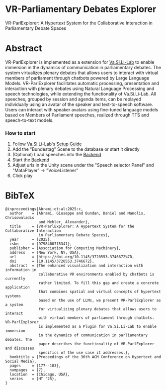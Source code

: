 # VR-Parliamentary Debates Explorer
VR-ParlExplorer: A Hypertext System for the Collaborative Interaction in Parliamentary Debate Spaces

# Abstract
VR-ParlExplorer is implemented as a extension for [Va.Si.Li-Lab](https://github.com/texttechnologylab/Va.Si.Li-Lab) to enable immersion in the dynamics of communication in parliamentary debates. The system virtualizes plenary debates that allows users to interact with virtual members of parliament through chatbots powered by Large Language Models. VR-ParlExplorer facilitates automatic processing, presentation and interaction with plenary debates using Natural Language Processing and speech technologies, while extending the functionality of Va.Si.Li-Lab. All speeches, grouped by session and agenda items, can be replayed individually using an avatar of the speaker and text-to-speech software. Users can interact with speaker avatars using fine-tuned language models based on Members of Parliament speeches, realized through TTS and speech-to-text models.

### How to start
1. Follow Va.Si.Li-Lab's [Setup Guide](https://texttechnologylab.github.io/Va.Si.Li-Lab/getting_started/setting_up/#clone-the-repository)
2. Add the "Bundestag" Scene to the database or start it directly
3. (Optional) Load speeches into the [Backend](https://github.com/texttechnologylab/VR-Parliamentary-Debates-Explorer/tree/main/Backend)
4. Start the [Backend](https://github.com/texttechnologylab/VR-Parliamentary-Debates-Explorer/tree/main/Backend)
5. Adjust urls in the Unity scene under the "Speech selector Panel" and "MataPlayer" -> "VoiceListener"
6. Click play

# BibTeX
```
@inproceedings{Abrami:et:al:2025:c,
  author    = {Abrami, Giuseppe and Bundan, Daniel and Manolis, Chrisowaladis
               and Mehler, Alexander},
  title     = {VR-ParlExplorer: A Hypertext System for the Collaborative Interaction
               in Parliamentary Debate Spaces},
  year      = {2025},
  isbn      = {9798400715341},
  publisher = {Association for Computing Machinery},
  address   = {New York, NY, USA},
  url       = {https://doi.org/10.1145/3720553.3746672%7D,
  doi       = {10.1145/3720553.3746672},
  abstract  = {The enhanced visualization and interaction with information in
               collaborative VR environments enabled by chatbots is currently
               rather limited. To fill this gap and create a concrete application
               that combines spatial and virtual concepts of hypertext systems
               based on the use of LLMs, we present VR-ParlExplorer as a system
               for virtualizing plenary debates that allows users to interact
               with virtual members of parliament through chatbots. VR-ParlExplorer
               is implemented as a Plugin for Va.Si.Li-Lab to enable immersion
               in the dynamics of communication in parliamentary debates. The
               paper describes the functionality of VR-ParlExplorer and discusses
               specifics of the use case it addresses.},
  booktitle = {Proceedings of the 36th ACM Conference on Hypertext and Social Media},
  pages     = {177--183},
  numpages  = {7},
  location  = {Chicago, USA},
  series    = {HT '25},
}
```
